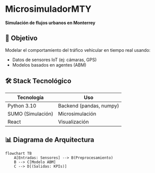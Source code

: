 # MicrosimuladorMTY 
**Simulación de flujos urbanos en Monterrey**

## 🎯 Objetivo
Modelar el comportamiento del tráfico vehicular en tiempo real usando:
- Datos de sensores IoT (ej: cámaras, GPS)
- Modelos basados en agentes (ABM)

## 🛠 Stack Tecnológico
| Tecnología       | Uso                          |
|------------------|------------------------------|
| Python 3.10      | Backend (pandas, numpy)      |
| SUMO (Simulación)| Microsimulación              |
| React            | Visualización                |

## 📊 Diagrama de Arquitectura
```mermaid
flowchart TB
    A[Entradas: Sensores] --> B(Preprocesamiento)
    B --> C[Modelo ABM]
    C --> D[(Salidas: KPIs)]
